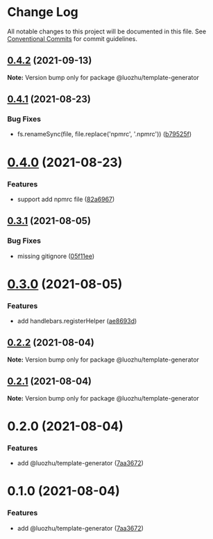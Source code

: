 # Change Log

All notable changes to this project will be documented in this file.
See [Conventional Commits](https://conventionalcommits.org) for commit guidelines.

## [0.4.2](https://github.com/youngjuning/luozhu/compare/@luozhu/template-generator@0.4.1...@luozhu/template-generator@0.4.2) (2021-09-13)

**Note:** Version bump only for package @luozhu/template-generator





## [0.4.1](https://github.com/youngjuning/luozhu/compare/@luozhu/template-generator@0.4.0...@luozhu/template-generator@0.4.1) (2021-08-23)


### Bug Fixes

* fs.renameSync(file, file.replace('npmrc', '.npmrc')) ([b79525f](https://github.com/youngjuning/luozhu/commit/b79525fe08e2e5de81867c8710199b9ff08952b3))





# [0.4.0](https://github.com/youngjuning/luozhu/compare/@luozhu/template-generator@0.3.1...@luozhu/template-generator@0.4.0) (2021-08-23)


### Features

* support add npmrc file ([82a6967](https://github.com/youngjuning/luozhu/commit/82a696724935a81e6adbb62a533eb8a6523017aa))





## [0.3.1](https://github.com/youngjuning/luozhu/compare/@luozhu/template-generator@0.3.0...@luozhu/template-generator@0.3.1) (2021-08-05)

### Bug Fixes

- missing gitignore ([05f11ee](https://github.com/youngjuning/luozhu/commit/05f11ee6b3913074a31aaedaa81701eb6945853a))

# [0.3.0](https://github.com/youngjuning/luozhu/compare/@luozhu/template-generator@0.2.2...@luozhu/template-generator@0.3.0) (2021-08-05)

### Features

- add handlebars.registerHelper ([ae8693d](https://github.com/youngjuning/luozhu/commit/ae8693d17cadf87aa1002ef728a69971af217b84))

## [0.2.2](https://github.com/youngjuning/luozhu/compare/@luozhu/template-generator@0.2.1...@luozhu/template-generator@0.2.2) (2021-08-04)

**Note:** Version bump only for package @luozhu/template-generator

## [0.2.1](https://github.com/youngjuning/luozhu/compare/@luozhu/template-generator@0.2.0...@luozhu/template-generator@0.2.1) (2021-08-04)

**Note:** Version bump only for package @luozhu/template-generator

# 0.2.0 (2021-08-04)

### Features

- add @luozhu/template-generator ([7aa3672](https://github.com/youngjuning/luozhu/commit/7aa3672da4928455ddf5ba768ec562cdff4cef10))

# 0.1.0 (2021-08-04)

### Features

- add @luozhu/template-generator ([7aa3672](https://github.com/youngjuning/luozhu/commit/7aa3672da4928455ddf5ba768ec562cdff4cef10))
